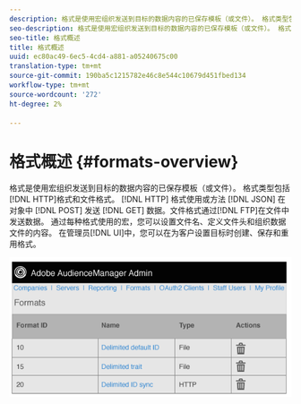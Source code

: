 ```yaml
---
description: 格式是使用宏组织发送到目标的数据内容的已保存模板（或文件）。 格式类型包括HTTP格式和文件格式。 HTTP格式使用POST或GET方法在JSON对象中发送数据。 文件格式通过FTP在文件中发送数据。 通过每种格式使用的宏，您可以设置文件名、定义文件头和组织数据文件的内容。 在管理员UI中，您可以在为客户设置目标时创建、保存和重复使用格式。
seo-description: 格式是使用宏组织发送到目标的数据内容的已保存模板（或文件）。 格式类型包括HTTP格式和文件格式。 HTTP格式使用POST或GET方法在JSON对象中发送数据。 文件格式通过FTP在文件中发送数据。 通过每种格式使用的宏，您可以设置文件名、定义文件头和组织数据文件的内容。 在管理员UI中，您可以在为客户设置目标时创建、保存和重复使用格式。
seo-title: 格式概述
title: 格式概述
uuid: ec80ac49-6ec5-4cd4-a881-a05240675c00
translation-type: tm+mt
source-git-commit: 190ba5c1215782e46c8e544c10679d451fbed134
workflow-type: tm+mt
source-wordcount: '272'
ht-degree: 2%

---
```



# 格式概述 {#formats-overview}

格式是使用宏组织发送到目标的数据内容的已保存模板（或文件）。 格式类型包括[!DNL HTTP]格式和文件格式。 [!DNL HTTP] 格式使用或方法 [!DNL JSON] 在对象中 [!DNL POST] 发送 [!DNL GET] 数据。文件格式通过[!DNL FTP]在文件中发送数据。 通过每种格式使用的宏，您可以设置文件名、定义文件头和组织数据文件的内容。 在管理员[!DNL UI]中，您可以在为客户设置目标时创建、保存和重用格式。

![](assets/formats.png)